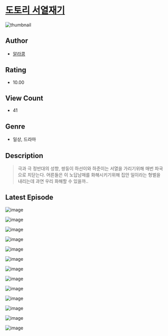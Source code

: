 # [도토리 서열재기](https://comic.naver.com/challenge/list?titleId=811203)
![thumbnail](https://image-comic.pstatic.net/user_contents_data/challenge_comic/2023/05/25/upload_3618188628317069876_480x623.jpeg)

## Author
- [알라콩](https://comic.naver.com/artistTitle?id=367234)

## Rating
- 10.00

## View Count
- 41

## Genre
- 일상, 드라마

## Description
> 극과 극 정반대의 성향, 쌍둥이 하선이와 하준이는 서열을 가리기위해 매번 파국으로 치닫는다. 어른들은 이 노답남매를 화해시키기위해 집안 일이라는 형벌을 내리는데 과연 우리 화해할 수 있을까..


## Latest Episode
![image](https://image-comic.pstatic.net/user_contents_data/challenge_comic/2023/05/25/367234/upload_7377289136999261286.jpeg)

![image](https://image-comic.pstatic.net/user_contents_data/challenge_comic/2023/05/25/367234/upload_7219941335979012150.jpeg)

![image](https://image-comic.pstatic.net/user_contents_data/challenge_comic/2023/05/25/367234/upload_3487248901784166966.jpeg)

![image](https://image-comic.pstatic.net/user_contents_data/challenge_comic/2023/05/25/367234/upload_3905854775470928225.jpeg)

![image](https://image-comic.pstatic.net/user_contents_data/challenge_comic/2023/05/25/367234/upload_7305173277586449457.jpeg)

![image](https://image-comic.pstatic.net/user_contents_data/challenge_comic/2023/05/25/367234/upload_3775250558045337188.jpeg)

![image](https://image-comic.pstatic.net/user_contents_data/challenge_comic/2023/05/25/367234/upload_7148165032204068453.jpeg)

![image](https://image-comic.pstatic.net/user_contents_data/challenge_comic/2023/05/25/367234/upload_3761690083585372976.jpeg)

![image](https://image-comic.pstatic.net/user_contents_data/challenge_comic/2023/05/25/367234/upload_3905245834957252147.jpeg)

![image](https://image-comic.pstatic.net/user_contents_data/challenge_comic/2023/05/25/367234/upload_4048842954716559414.jpeg)

![image](https://image-comic.pstatic.net/user_contents_data/challenge_comic/2023/05/25/367234/upload_3977576991870695224.jpeg)

![image](https://image-comic.pstatic.net/user_contents_data/challenge_comic/2023/05/25/367234/upload_7233169344788849506.jpeg)

![image](https://image-comic.pstatic.net/user_contents_data/challenge_comic/2023/05/25/367234/upload_4050255827963438648.jpeg)
